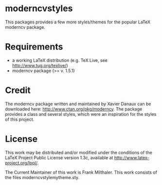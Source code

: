 moderncvstyles
==============
This packages provides a few more styles/themes for the popular LaTeX moderncv package.

Requirements
==============
  * a working LaTeX distribution (e.g. TeX Live, see http://www.tug.org/texlive/)
  * moderncv package (>= v. 1.5.1)

Credit
==============
The moderncv package written and maintained by Xavier Danaux can be downloaded here: http://www.ctan.org/pkg/moderncv.
The package provides a class and several styles, which were an inspiration for the styles of this project.

License
==============
This work may be distributed and/or modified under the conditions of the LaTeX Project Public License version 1.3c, available at http://www.latex-project.org/lppl/.

The Current Maintainer of this work is Frank Milthaler.
This work consists of the files moderncvstylemytheme.sty.
